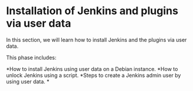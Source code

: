 # Installation of Jenkins and plugins via user data
In this section, we will learn how to install Jenkins and the plugins via user data.

This phase includes:

*How to install Jenkins using user data on a Debian instance.
*How to unlock Jenkins using a script.
*Steps to create a Jenkins admin user by using user data.
*

